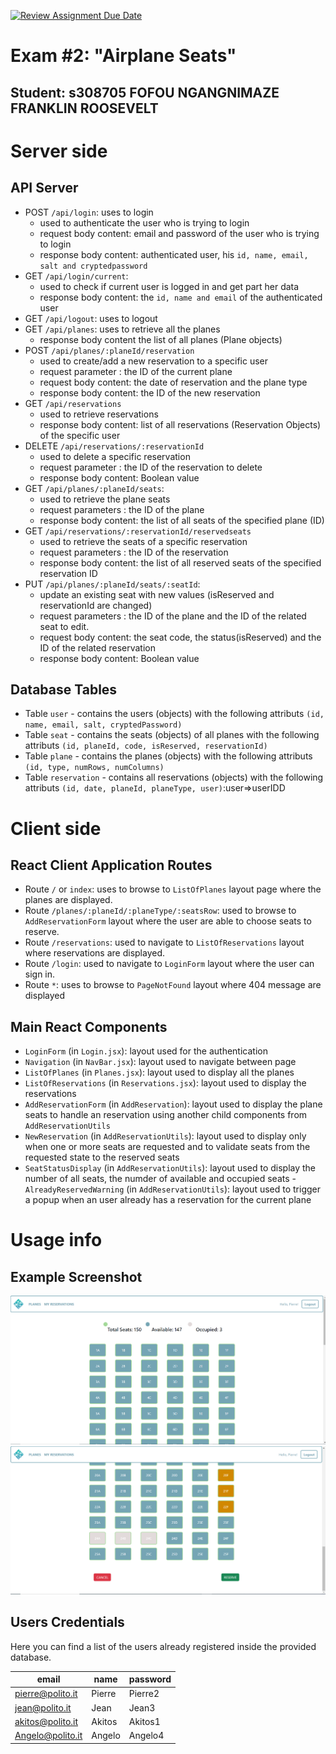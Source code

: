[![Review Assignment Due Date](https://classroom.github.com/assets/deadline-readme-button-24ddc0f5d75046c5622901739e7c5dd533143b0c8e959d652212380cedb1ea36.svg)](https://classroom.github.com/a/Ij4wZ9xX)
# Exam #2: "Airplane Seats"

## Student: s308705 FOFOU NGANGNIMAZE FRANKLIN ROOSEVELT

# Server side

## API Server

- POST `/api/login`: uses to login 
  - used to authenticate the user who is trying to login
  - request body content: email and password of the user who is trying to login
  - response body content: authenticated user, his `id, name, email, salt and cryptedpassword`
- GET `/api/login/current`:
  - used to check if current user is logged in and get part her data
  - response body content: the `id, name and email` of the authenticated user 
- GET `/api/logout`: uses to logout
- GET `/api/planes`: uses to retrieve all the planes
  - response body content the list of all planes (Plane objects)
- POST `/api/planes/:planeId/reservation`
  - used to create/add a new reservation to a specific user
  - request parameter : the ID of the current plane
  - request body content: the date of reservation and the plane type
  - response body content: the ID of the new reservation 
- GET `/api/reservations`
  - used to retrieve reservations
  - response body content: list of all reservations (Reservation Objects) of the specific user
- DELETE `/api/reservations/:reservationId`
  - used to delete a specific reservation
  - request parameter : the ID of the reservation to delete
  - response body content: Boolean value
- GET `/api/planes/:planeId/seats`:
  - used to retrieve the plane seats
  - request parameters : the ID of the plane
  - response body content: the list of all seats of the specified plane (ID)
- GET `/api/reservations/:reservationId/reservedseats`
  - used to retrieve the seats of a specific reservation
  - request parameters : the ID of the reservation
  - response body content: the list of all reserved seats of the specified reservation ID
- PUT `/api/planes/:planeId/seats/:seatId`: 
  - update an existing seat with new values (isReserved and reservationId are changed)
  - request parameters : the ID of the plane and the ID of the related seat to edit.
  - request body content: the seat code, the status(isReserved) and the ID of the related reservation
  - response body content: Boolean value

## Database Tables

- Table `user` - contains the users (objects) with the following attributs `(id, name, email, salt, cryptedPassword)`
- Table `seat` - contains the seats (objects) of all planes with the following attributs `(id, planeId, code, isReserved, reservationId)`
- Table `plane` - contains the planes (objects) with the following attributs `(id, type, numRows, numColumns)`
- Table `reservation` - contains all reservations (objects) with the following attributs `(id, date, planeId, planeType, user)`:user=>userIDD 

# Client side


## React Client Application Routes

- Route `/` or `index`: uses to browse to `ListOfPlanes` layout page where the planes are displayed.
- Route `/planes/:planeId/:planeType/:seatsRow`: used to browse to `AddReservationForm` layout where the user are able to choose seats to reserve.
- Route `/reservations`: used to navigate to `ListOfReservations` layout where reservations are displayed.
- Route `/login`: used to navigate to `LoginForm` layout where the user can sign in.
- Route `*`: uses to browse to `PageNotFound` layout where 404 message are displayed

## Main React Components

- `LoginForm` (in `Login.jsx`): layout used for the authentication
- `Navigation` (in `NavBar.jsx`): layout used to navigate between page
- `ListOfPlanes` (in `Planes.jsx`): layout used to display all the planes
- `ListOfReservations` (in `Reservations.jsx`): layout used to display the reservations
- `AddReservationForm` (in `AddReservation`): layout used to display the plane seats to handle an reservation using another child components from `AddReservationUtils`
- `NewReservation` (in `AddReservationUtils`): layout used to display only when one or more seats are requested and to validate seats from the requested state to the reserved seats
- `SeatStatusDisplay` (in `AddReservationUtils`): layout used to display the number of all seats, the numder of available and occupied seats
-`AlreadyReservedWarning` (in `AddReservationUtils`): layout used to trigger a popup when an user already has a reservation for the current plane

# Usage info

## Example Screenshot

![Screenshot](./img/seat-reservation1.PNG)
![Screenshot](./img/seat-reservation2.PNG)

## Users Credentials

Here you can find a list of the users already registered inside the provided database.

|         email       |   name   |      password       |
|---------------------|----------|---------------------|
| pierre@polito.it    | Pierre   | Pierre2             |
| jean@polito.it      | Jean     | Jean3               | 
| akitos@polito.it    | Akitos   | Akitos1             |
| Angelo@polito.it    | Angelo   | Angelo4             |
